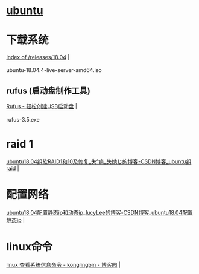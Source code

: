 # [ubuntu](readme.md)  



# 下载系统
<a href="http://old-releases.ubuntu.com/releases/18.04/" target="_blank">Index of /releases/18.04</a>  |  <br>  
ubuntu-18.04.4-live-server-amd64.iso

## rufus (启动盘制作工具)
<a href="https://rufus.ie/zh/" target="_blank">Rufus - 轻松创建USB启动盘</a>  |  <br>  
rufus-3.5.exe

# raid 1

<a href="https://blog.csdn.net/qq_44673299/article/details/113771436?utm_medium=distribute.pc_relevant.none-task-blog-2~default~baidujs_baidulandingword~default-4.fixedcolumn&spm=1001.2101.3001.4242.3" target="_blank">ubuntu18.04组软RAID1和10及修复_失°疯_失她じ的博客-CSDN博客_ubuntu组raid</a>  |  <br>  


# 配置网络

<a href="https://blog.csdn.net/u014454538/article/details/88646689" target="_blank">ubuntu18.04配置静态ip和动态ip_lucyLee的博客-CSDN博客_ubuntu18.04配置静态ip</a>  |  <br>  


# linux命令
<a href="https://www.cnblogs.com/klb561/p/9157569.html" target="_blank">linux 查看系统信息命令 - konglingbin - 博客园</a>  |  <br>  

